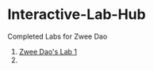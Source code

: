 # Interactive-Lab-Hub

Completed Labs for Zwee Dao

1. [Zwee Dao's Lab 1](//github.com/zweedao/IDD-Fa18-Lab1)
2. 
